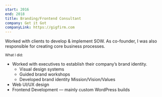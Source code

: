 ```yaml
---
start: 2016
end: 2018
title: Branding/Frontend Consultant
company: Get it Got
companyLink: https://gigfirm.com
---
```


Worked with clients to develop & implement SOW.
As co-founder, I was also  responsible for creating core business processes.

<small>What I did:</small>
- Worked with executives to establish their company’s brand identity.
    - Visual design systems
    - Guided brand workshops
    - Developed brand identity Mission/Vision/Values
- Web UI/UX design
- Frontend Development — mainly custom WordPress builds